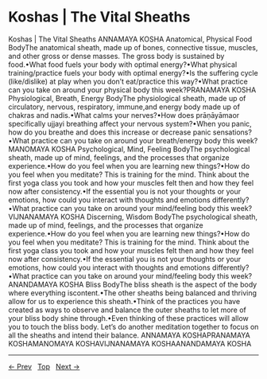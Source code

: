 # Koshas \| The Vital Sheaths

Koshas | The Vital Sheaths
ANNAMAYA KOSHA Anatomical, Physical Food BodyThe anatomical sheath, made up of bones, connective tissue, muscles, and other gross or dense masses. The gross body is sustained by food.•What food fuels your body with optimal energy?•What physical training/practice fuels your body with optimal energy?•Is the suffering cycle (like/dislike) at play when you don’t eat/practice this way?•What practice can you take on around your physical body this week?PRANAMAYA KOSHA Physiological, Breath, Energy BodyThe physiological sheath, made up of circulatory, nervous, respiratory, immune,and energy body made up of chakras and nadis.•What calms your nerves?•How does prāṇāyāmaor specifically ujjayi breathing affect your nervous system?•When you panic, how do you breathe and does this increase or decrease panic sensations?•What practice can you take on around your breath/energy body this week?MANOMAYA KOSHA Psychological, Mind, Feeling BodyThe psychological sheath, made up of mind, feelings, and the processes that organize experience.•How do you feel when you are learning new things?•How do you feel when you meditate? This is training for the mind. Think about the first yoga class you took and how your muscles felt then and how they feel now after consistency.•If the essential you is not your thoughts or your emotions, how could you interact with thoughts and emotions differently?•What practice can you take on around your mind/feeling body this week?VIJNANAMAYA KOSHA Discerning, Wisdom BodyThe psychological sheath, made up of mind, feelings, and the processes that organize experience.•How do you feel when you are learning new things?•How do you feel when you meditate? This is training for the mind. Think about the first yoga class you took and how your muscles felt then and how they feel now after consistency.•If the essential you is not your thoughts or your emotions, how could you interact with thoughts and emotions differently?•What practice can you take on around your mind/feeling body this week?ANANDAMAYA KOSHA Bliss BodyThe bliss sheath is the aspect of the body where everything iscontent.•The other sheaths being balanced and thriving allow for us to experience this sheath.•Think of the practices you have created as ways to observe and balance the outer sheaths to let more of your bliss body shine through.•Even thinking of these practices will allow you to touch the bliss body. Let’s do another meditation together to focus on all the sheaths and intend their balance.
ANNAMAYA KOSHAPRANAMAYA KOSHAMANOMAYA KOSHAVIJNANAMAYA KOSHAANANDAMAYA KOSHA


---
[← Prev](/pages/page-313.md) &nbsp; [Top](/index.md) &nbsp; [Next →](/pages/page-315.md)
